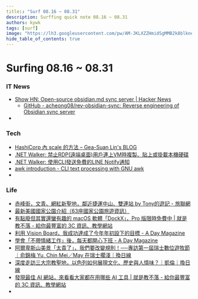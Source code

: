```yaml
---
title:: "Surf 08.16 ~ 08.31"
description: Surffing quick note 08.16 ~ 08.31
authors: kywk
tags: [surf]
image: "https://lh3.googleusercontent.com/pw/AM-JKLXZZHmidSgMMB2k8blkneclNRysPXLr__G7rZ4hPi2sN0jC67PHAbX1MyFj8hQX_MTZ6bwIMPwCyu2fu1bU0ZXSX09eu-OlSDb4U-9haUS_wgnVPLaCM6WQLsRbsnocF8X5Edmt35rDjytljbNEMsaf8A=w800-no?authuser=0"
hide_table_of_contents: true
---
```


Surfing 08.16 ~ 08.31
==================

### IT News

- [Show HN: Open-source obsidian.md sync server | Hacker News](https://news.ycombinator.com/item?id=37247767)
	- [GitHub - acheong08/rev-obsidian-sync: Reverse engineering of Obsidian sync server](https://github.com/acheong08/rev-obsidian-sync)
- 


### Tech

- [HashiCorp 內 scale 的方法 – Gea-Suan Lin's BLOG](https://blog.gslin.org/archives/2023/08/22/11306/)
- [.NET Walker: 禁止RDP(遠端桌面)用戶連上VM時複製、貼上或掛載本機硬碟](https://studyhost.blogspot.com/2023/08/rdpvm.html)
- [.NET Walker: 使用CLI發送免費的LINE Notify通知](https://studyhost.blogspot.com/2023/08/cliline-notify.html)
- [awk introduction - CLI text processing with GNU awk](https://learnbyexample.github.io/learn_gnuawk/awk-introduction.html)
- 

### Life

- [赤峰街，文青、網紅新聖地，鄰近捷運中山、雙連站 by Tony的遊記 - 旅聯網](https://www.waytogo.cc/page/87661)
- [最新美國國家公園介紹（63座國家公園旅遊資訊）](https://www.triplife.tw/2023/08/US-National-Parks.html)
- [有點廢但其實還蠻有趣的 macOS 軟體「DockX」，Pro 版限時免費中 | 就是教不落 - 給你最豐富的 3C 資訊、教學網站](https://steachs.com/archives/63485?utm_source=pocket_saves)
- [利用 Vision Board，我成功達成了今年年初設下的目標 - A Day Magazine](https://www.adaymag.com/2023/08/24/vision-board-to-reach-my-goal.html)
- [學會「不帶情緒工作」後，每天都開心下班 - A Day Magazine](https://www.adaymag.com/2023/08/24/work-without-emotion-leave-work-happily-every-day.html)
- [阿爾卑斯山美景「太貴了」，我們要改變規則！──專訪第一屆瑞士數位遊牧節｜俞錦梅 Yu, Chin Mei／May 在瑞士擱淺｜換日線](https://crossing.cw.com.tw/article/18027)
- [深度走訪三大宗教聖地，以色列如何展現文化、歷史與人情味？｜凱倫｜換日線](https://crossing.cw.com.tw/article/18026)
- [發現最佳 AI 網站，來看看大家都在用哪些 AI 工具 | 就是教不落 - 給你最豐富的 3C 資訊、教學網站](https://steachs.com/archives/63509)
- 
